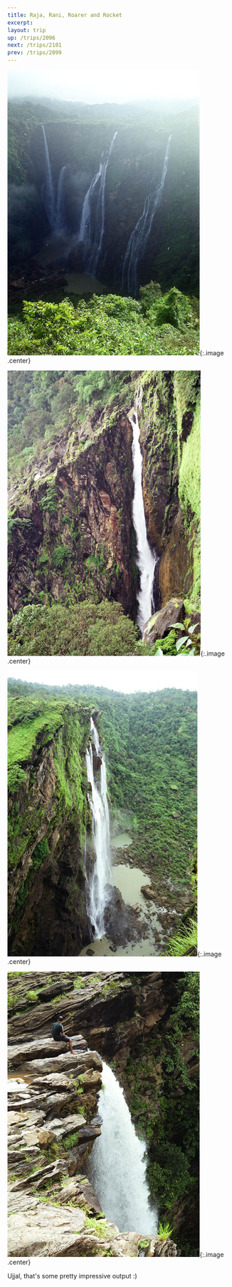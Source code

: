 ```yaml
---
title: Raja, Rani, Roarer and Rocket
excerpt: 
layout: trip
up: /trips/2096
next: /trips/2101
prev: /trips/2099
---
```



![wf-20.jpg](/images/trips/wf2003/wf-20.jpg 'wf-20.jpg'){:.image .center}


![wf-21.jpg](/images/trips/wf2003/wf-21.jpg 'wf-21.jpg'){:.image .center}


![wf-22.jpg](/images/trips/wf2003/wf-22.jpg 'wf-22.jpg'){:.image .center}


![wf-29.jpg](/images/trips/wf2003/wf-29.jpg 'wf-29.jpg'){:.image .center}


Ujjal, that's some pretty impressive output :)



